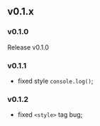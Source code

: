 ## v0.1.x

### v0.1.0

Release v0.1.0

### v0.1.1

- fixed style `console.log()`;

### v0.1.2

- fixed `<style>` tag bug;